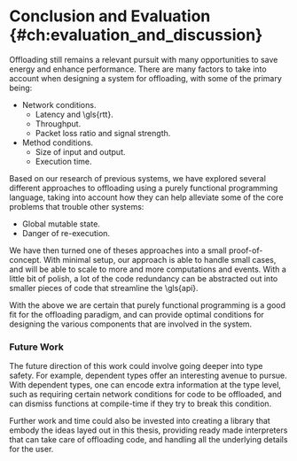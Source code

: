 # Conclusion and Evaluation {#ch:evaluation_and_discussion}
Offloading still remains a relevant pursuit with many opportunities to save energy and enhance performance. There are many factors to take into account when designing a system for offloading, with some of the primary being:

- Network conditions.
  - Latency and \gls{rtt}.
  - Throughput.
  - Packet loss ratio and signal strength.
- Method conditions.
  - Size of input and output.
  - Execution time.

Based on our research of previous systems, we have explored several different approaches to offloading using a purely functional programming language, taking into account how they can help alleviate some of the core problems that trouble other systems:

- Global mutable state.
- Danger of re-execution.

We have then turned one of theses approaches into a small proof-of-concept. With minimal setup, our approach is able to handle small cases, and will be able to scale to more and more computations and events. With a little bit of polish, a lot of the code redundancy can be abstracted out into smaller pieces of code that streamline the \gls{api}.

With the above we are certain that purely functional programming is a good fit for the offloading paradigm, and can provide optimal conditions for designing the various components that are involved in the system.

### Future Work
The future direction of this work could involve going deeper into type safety. For example, dependent types offer an interesting avenue to pursue. With dependent types, one can encode extra information at the type level, such as requiring certain network conditions for code to be offloaded, and can dismiss functions at compile-time if they try to break this condition.

Further work and time could also be invested into creating a library that embody the ideas layed out in this thesis, providing ready made interpreters that can take care of offloading code, and handling all the underlying details for the user.
